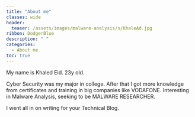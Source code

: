 ```yaml
---
title: "About me"
classes: wide
header:
  teaser: /assets/images/malware-analysis/s/KhaleAd.jpg
ribbon: DodgerBlue
description: " "
categories:
  - About me
toc: true
---
```

My name is Khaled Eid.
23y old.

Cyber Security was my major in college. After that I got more knowledge from certificates and training in big companies like VODAFONE.
Interesting in Malware Analysis, seeking to be MALWARE RESEARCHER.

I went all in on writing for your Technical Blog.

